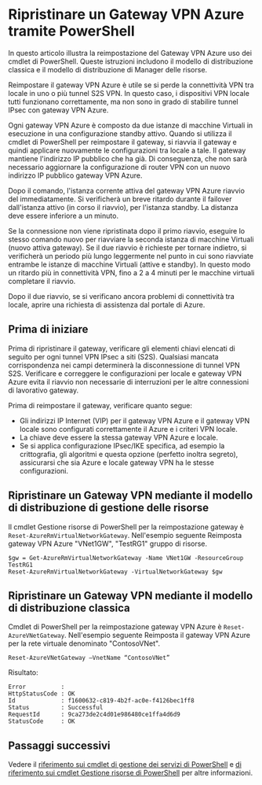 <properties
   pageTitle="Ripristinare un Gateway VPN Azure | Microsoft Azure"
   description="In questo articolo illustra la reimpostazione del Gateway VPN Azure. L'articolo si applica a gateway VPN in visualizzazione classica e i modelli di distribuzione di Manager delle risorse."
   services="vpn-gateway"
   documentationCenter="na"
   authors="cherylmc"
   manager="carmonm"
   editor=""
   tags="azure-resource-manager,azure-service-management"/>

<tags
   ms.service="vpn-gateway"
   ms.devlang="na"
   ms.topic="article"
   ms.tgt_pltfrm="na"
   ms.workload="infrastructure-services"
   ms.date="09/23/2016"
   ms.author="cherylmc"/>

# <a name="reset-an-azure-vpn-gateway-using-powershell"></a>Ripristinare un Gateway VPN Azure tramite PowerShell


In questo articolo illustra la reimpostazione del Gateway VPN Azure uso dei cmdlet di PowerShell. Queste istruzioni includono il modello di distribuzione classica e il modello di distribuzione di Manager delle risorse.

Reimpostare il gateway VPN Azure è utile se si perde la connettività VPN tra locale in uno o più tunnel S2S VPN. In questo caso, i dispositivi VPN locale tutti funzionano correttamente, ma non sono in grado di stabilire tunnel IPsec con gateway VPN Azure. 

Ogni gateway VPN Azure è composto da due istanze di macchine Virtuali in esecuzione in una configurazione standby attivo. Quando si utilizza il cmdlet di PowerShell per reimpostare il gateway, si riavvia il gateway e quindi applicare nuovamente le configurazioni tra locale a tale. Il gateway mantiene l'indirizzo IP pubblico che ha già. Di conseguenza, che non sarà necessario aggiornare la configurazione di router VPN con un nuovo indirizzo IP pubblico gateway VPN Azure.  

Dopo il comando, l'istanza corrente attiva del gateway VPN Azure riavvio del immediatamente. Si verificherà un breve ritardo durante il failover dall'istanza attivo (in corso il riavvio), per l'istanza standby. La distanza deve essere inferiore a un minuto.

Se la connessione non viene ripristinata dopo il primo riavvio, eseguire lo stesso comando nuovo per riavviare la seconda istanza di macchine Virtuali (nuovo attiva gateway). Se il due riavvio è richieste per tornare indietro, si verificherà un periodo più lungo leggermente nel punto in cui sono riavviate entrambe le istanze di macchine Virtuali (attive e standby). In questo modo un ritardo più in connettività VPN, fino a 2 a 4 minuti per le macchine virtuali completare il riavvio.

Dopo il due riavvio, se si verificano ancora problemi di connettività tra locale, aprire una richiesta di assistenza dal portale di Azure.

## <a name="before-you-begin"></a>Prima di iniziare

Prima di ripristinare il gateway, verificare gli elementi chiavi elencati di seguito per ogni tunnel VPN IPsec a siti (S2S). Qualsiasi mancata corrispondenza nei campi determinerà la disconnessione di tunnel VPN S2S. Verificare e correggere le configurazioni per locale e gateway VPN Azure evita il riavvio non necessarie di interruzioni per le altre connessioni di lavorativo gateway.

Prima di reimpostare il gateway, verificare quanto segue:

- Gli indirizzi IP Internet (VIP) per il gateway VPN Azure e il gateway VPN locale sono configurati correttamente il Azure e i criteri VPN locale.
- La chiave deve essere la stessa gateway VPN Azure e locale.
- Se si applica configurazione IPsec/IKE specifica, ad esempio la crittografia, gli algoritmi e questa opzione (perfetto inoltra segreto), assicurarsi che sia Azure e locale gateway VPN ha le stesse configurazioni.

## <a name="reset-a-vpn-gateway-using-the-resource-management-deployment-model"></a>Ripristinare un Gateway VPN mediante il modello di distribuzione di gestione delle risorse

Il cmdlet Gestione risorse di PowerShell per la reimpostazione gateway è `Reset-AzureRmVirtualNetworkGateway`. Nell'esempio seguente Reimposta gateway VPN Azure "VNet1GW", "TestRG1" gruppo di risorse.

    $gw = Get-AzureRmVirtualNetworkGateway -Name VNet1GW -ResourceGroup TestRG1
    Reset-AzureRmVirtualNetworkGateway -VirtualNetworkGateway $gw

## <a name="reset-a-vpn-gateway-using-the-classic-deployment-model"></a>Ripristinare un Gateway VPN mediante il modello di distribuzione classica

Cmdlet di PowerShell per la reimpostazione gateway VPN Azure è `Reset-AzureVNetGateway`. Nell'esempio seguente Reimposta il gateway VPN Azure per la rete virtuale denominato "ContosoVNet".
 
    Reset-AzureVNetGateway –VnetName “ContosoVNet” 

Risultato:

    Error          :
    HttpStatusCode : OK
    Id             : f1600632-c819-4b2f-ac0e-f4126bec1ff8
    Status         : Successful
    RequestId      : 9ca273de2c4d01e986480ce1ffa4d6d9
    StatusCode     : OK


## <a name="next-steps"></a>Passaggi successivi
    
Vedere il [riferimento sui cmdlet di gestione dei servizi di PowerShell](https://msdn.microsoft.com/library/azure/mt617104.aspx) e [di riferimento sui cmdlet Gestione risorse di PowerShell](http://go.microsoft.com/fwlink/?LinkId=828732) per altre informazioni.






